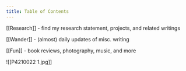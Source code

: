 ```yaml
---
title: Table of Contents
---
```

[[Research]] - find my research statement, projects, and related writings

[[Wander]] - (almost) daily updates of misc. writing

[[Fun]] - book reviews, photography, music, and more

![[P4210022 1.jpg]]

